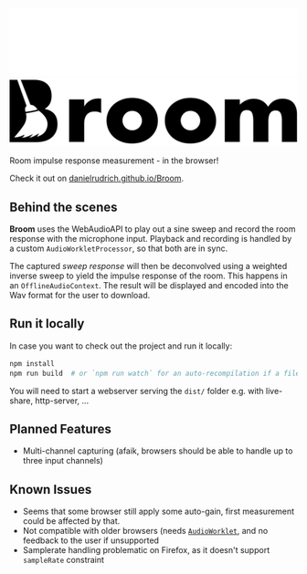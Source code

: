 
![Logo](logo.svg#gh-dark-mode-only)
![Logo](logo_light.svg#gh-light-mode-only)

Room impulse response measurement - in the browser!



Check it out on [danielrudrich.github.io/Broom](https://danielrudrich.github.io/Broom/).


## Behind the scenes
**Broom** uses the WebAudioAPI to play out a sine sweep and record the room response with the microphone input.
Playback and recording is handled by a custom `AudioWorkletProcessor`, so that both are in sync.

The captured *sweep response* will then be deconvolved using a weighted inverse sweep to yield the impulse response of the room. This happens in an `OfflineAudioContext`. The result will be displayed and encoded into the Wav format for the user to download.

## Run it locally
In case you want to check out the project and run it locally:

```sh
npm install
npm run build  # or `npm run watch` for an auto-recompilation if a file changes
```
You will need to start a webserver serving the `dist/` folder e.g. with live-share, http-server, ...


## Planned Features
- Multi-channel capturing (afaik, browsers should be able to handle up to three input channels)

## Known Issues
- Seems that some browser still apply some auto-gain, first measurement could be affected by that.
- Not compatible with older browsers (needs [`AudioWorklet`](https://caniuse.com/?search=audioworklet), and no feedback to the user if unsupported
- Samplerate handling problematic on Firefox, as it doesn't support `sampleRate` constraint
